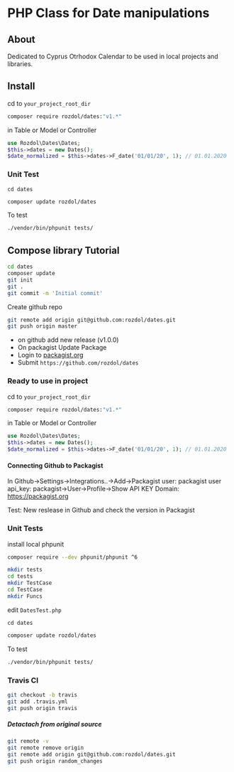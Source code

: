 PHP Class for Date manipulations
====================================


About
-----

Dedicated to Cyprus Otrhodox Calendar to be used in local projects and libraries.

Install
-------

cd to `your_project_root_dir`

```bash
composer require rozdol/dates:"v1.*"
```

in Table or Model or Controller

```php
use Rozdol\Dates\Dates;
$this->dates = new Dates();
$date_normalized = $this->dates->F_date('01/01/20', 1); // 01.01.2020
```

### Unit Test

`cd dates`

```bash
composer update rozdol/dates
```

To test
```bash
./vendor/bin/phpunit tests/
```

## Compose library Tutorial

```bash
cd dates
composer update
git init
git .
git commit -m 'Initial commit'
```

Create github repo

```bash
git remote add origin git@github.com:rozdol/dates.git
git push origin master
```

- on github add new release (v1.0.0)
- On packagist Update Package
- Login to [packagist.org](https://packagist.org/)
- Submit `https://github.com/rozdol/dates`

### Ready to use in project

cd to `your_project_root_dir`

```bash
composer require rozdol/dates:"v1.*"
```

in Table or Model or Controller

```php
use Rozdol\Dates\Dates;
$this->dates = new Dates();
$date_normalized = $this->dates->F_date('01/01/20', 1); // 01.01.2020
```


#### Connecting Github to Packagist

In Github->Settings->Integrations..->Add->Packagist
user: packagist user
api_key: packagist->User->Profile->Show API KEY
Domain: https://packagist.org

Test: New reslease in Github and check the version in Packagist


### Unit Tests

install local phpunit
```bash
composer require --dev phpunit/phpunit ^6
```

```bash
mkdir tests
cd tests
mkdir TestCase
cd TestCase
mkdir Funcs
```
edit `DatesTest.php`

`cd dates`
```bash
composer update rozdol/dates
```

To test
```bash
./vendor/bin/phpunit tests/
```

### Travis CI

```bash
git checkout -b travis
git add .travis.yml
git push origin travis
```

##### Detactach from original source

```bash
git remote -v
git remote remove origin
git remote add origin git@github.com:rozdol/dates.git
git push origin random_changes
```

